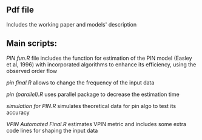 ## Pdf file 
Includes the working paper and models' description

## Main scripts:
*PIN fun.R* file includes the function for estimation of the PIN model (Easley et al, 1996) with incorporated algorithms to enhance its efficiency, using the observed order flow

*pin final.R* allows to change the frequency of the input data

*pin (parallel).R* uses parallel package to decrease the estimation time

*simulation for PIN.R* simulates theoretical data for pin algo to test its accuracy

*VPIN Automated Final.R* estimates VPIN metric and includes some extra code lines for shaping the input data
